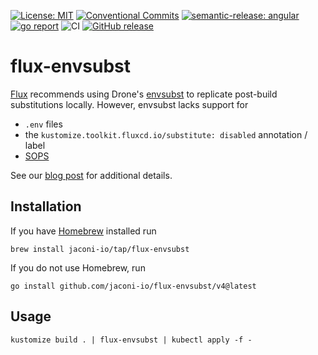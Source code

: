 [![License: MIT](https://img.shields.io/badge/License-MIT-yellow.svg)](https://opensource.org/licenses/MIT)
[![Conventional Commits](https://img.shields.io/badge/Conventional%20Commits-1.0.0-%23FE5196?logo=conventionalcommits&logoColor=white)](https://conventionalcommits.org)
[![semantic-release: angular](https://img.shields.io/badge/semantic--release-angular-e10079?logo=semantic-release)](https://github.com/semantic-release/semantic-release)
[![go report](https://goreportcard.com/badge/github.com/jaconi-io/flux-envsubst)](https://goreportcard.com/report/github.com/jaconi-io/flux-envsubst)
![CI](https://github.com/jaconi-io/flux-envsubst/actions/workflows/ci.yaml/badge.svg)
[![GitHub release](https://img.shields.io/github/release/jaconi-io/flux-envsubst.svg)](https://github.com/jaconi-io/flux-envsubst/releases/)

# flux-envsubst

[Flux](https://fluxcd.io) recommends using Drone's [envsubst](https://github.com/drone/envsubst) to replicate post-build
substitutions locally. However, envsubst lacks support for

* `.env` files
* the `kustomize.toolkit.fluxcd.io/substitute: disabled` annotation / label
* [SOPS](https://github.com/mozilla/sops)

See our [blog post](https://jaconi.io/blog/introducing_flux-envsubst/) for additional details.

## Installation

If you have [Homebrew](https://brew.sh) installed run

```
brew install jaconi-io/tap/flux-envsubst
```

If you do not use Homebrew, run

```
go install github.com/jaconi-io/flux-envsubst/v4@latest
```

## Usage

```
kustomize build . | flux-envsubst | kubectl apply -f -
```
